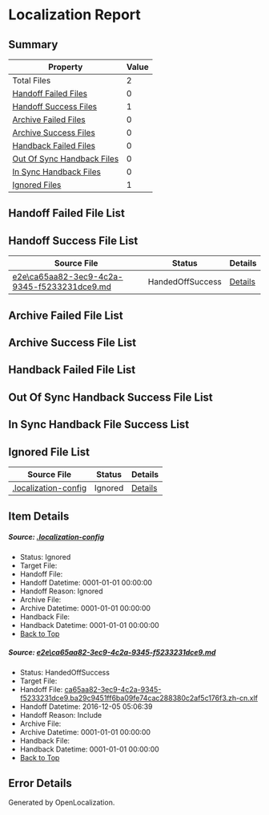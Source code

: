 # <a name='report-top'></a> Localization Report

## Summary
 Property | Value 
 -------- | ----- 
 Total Files | 2
[ Handoff Failed Files ](#handoff-failed-list)| 0
[ Handoff Success Files ](#handoff-success-list)| 1
[ Archive Failed Files ](#archive-failed-list)| 0
[ Archive Success Files ](#archive-success-list)| 0
[ Handback Failed Files ](#handback-failed-list)| 0
[ Out Of Sync Handback Files ](#outofsync-handback-success-list)| 0
[ In Sync Handback Files ](#insync-handback-success-list)| 0
[ Ignored Files ](#ignored-list)| 1

## <a name='handoff-failed-list'></a> Handoff Failed File List

## <a name='handoff-success-list'></a> Handoff Success File List
 Source File | Status | Details 
 ----------- | ------ | ------- 
 [e2e\ca65aa82-3ec9-4c2a-9345-f5233231dce9.md](https://github.com/OpenLocalizationTestOrg/ol-test0/blob/2f2ebf465b5d8e912a66c1b75fb8621007d54028/e2e/ca65aa82-3ec9-4c2a-9345-f5233231dce9.md) | HandedOffSuccess | [Details](#d4a188f59a9a85f6e3d2ae3041882ff2a4bc16ea1)

## <a name='archive-failed-list'></a> Archive Failed File List

## <a name='archive-success-list'></a> Archive Success File List

## <a name='handback-failed-list'></a> Handback Failed File List

## <a name='outofsync-handback-success-list'></a> Out Of Sync Handback Success File List

## <a name='insync-handback-success-list'></a> In Sync Handback File Success List

## <a name='ignored-list'></a> Ignored File List
 Source File | Status | Details 
 ----------- | ------ | ------- 
 [.localization-config](https://github.com/OpenLocalizationTestOrg/ol-test0/blob/2f2ebf465b5d8e912a66c1b75fb8621007d54028/.localization-config) | Ignored | [Details](#c268a05ecaa7ec85942ed632c29928ee5bd6da8d0)

## Item Details
##### <a name='c268a05ecaa7ec85942ed632c29928ee5bd6da8d0'></a> Source: [.localization-config](https://github.com/OpenLocalizationTestOrg/ol-test0/blob/2f2ebf465b5d8e912a66c1b75fb8621007d54028/.localization-config)
* Status: Ignored
* Target File: 
* Handoff File: 
* Handoff Datetime: 0001-01-01 00:00:00
* Handoff Reason: Ignored
* Archive File: 
* Archive Datetime: 0001-01-01 00:00:00
* Handback File: 
* Handback Datetime: 0001-01-01 00:00:00
* [Back to Top](#report-top)

##### <a name='d4a188f59a9a85f6e3d2ae3041882ff2a4bc16ea1'></a> Source: [e2e\ca65aa82-3ec9-4c2a-9345-f5233231dce9.md](https://github.com/OpenLocalizationTestOrg/ol-test0/blob/2f2ebf465b5d8e912a66c1b75fb8621007d54028/e2e/ca65aa82-3ec9-4c2a-9345-f5233231dce9.md)
* Status: HandedOffSuccess
* Target File: 
* Handoff File: [ca65aa82-3ec9-4c2a-9345-f5233231dce9.ba29c9451ff6ba09fe74cac288380c2af5c176f3.zh-cn.xlf](https://github.com/OpenLocalizationTestOrg/ol-test0-handoff/blob/4c56931451d6fbdb0b0e4683a85fbf52d3802a7b/ol-handoff/OpenLocalizationTestOrg/ol-test0-zhcn/shujia/ht/ca65aa82-3ec9-4c2a-9345-f5233231dce9.ba29c9451ff6ba09fe74cac288380c2af5c176f3.zh-cn.xlf)
* Handoff Datetime: 2016-12-05 05:06:39
* Handoff Reason: Include
* Archive File: 
* Archive Datetime: 0001-01-01 00:00:00
* Handback File: 
* Handback Datetime: 0001-01-01 00:00:00
* [Back to Top](#report-top)


## Error Details

Generated by OpenLocalization.
